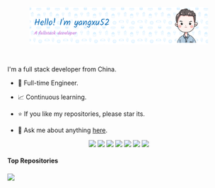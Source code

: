 <p align="center"><a href="https://blog.yangxu52.top"><img width="80%" alt="Hello, I'm yangxu52. I do open source!" src="./assets/gh-readme-header.png" /></a></p>

<br />

I'm a full stack developer from China.  

- 💼 Full-time Engineer.

- 📈 Continuous learning.

- ⭐ If you like my repositories, please star its.

- 💬 Ask me about anything [here](https://github.com/yangxu52/yangxu52/issues).
<!-- 
  技术栈标签, 小标签来自: https://shields.io/
  1. shields 链接格式: https://img.shields.io/badge/-{标签文本}-{标签背景色}?style={标签类型}&logo={标签前面 Logo}&logoColor={Logo 颜色}
  2. shields 可选 Logo 列表参考: https://github.com/simple-icons/simple-icons/blob/develop/slugs.md
-->
<div align="center">
  <img src="https://img.shields.io/badge/-Rust-e74c00?style=flat&logo=Rust&logoColor=white">
  <img src="https://img.shields.io/badge/-JavaScript-f7df1e?style=flat&logo=javascript&logoColor=white">
  <img src="https://img.shields.io/badge/-TypeScript-3178c6?style=flat&logo=typescript&logoColor=white">
  <img src="https://img.shields.io/badge/-Node.js-34740A?style=flat&logo=Node.js&logoColor=white">
    <img src="https://img.shields.io/badge/-Vue-42b883?style=flat&logo=Vue.js&logoColor=white">
  <img src="https://img.shields.io/badge/-Vite-bd34fe?style=flat&logo=Vite&logoColor=white">
  <img src="https://img.shields.io/badge/-Nuxt.js-00dc82?style=flat&logo=Nuxt.js&logoColor=white">

</div>

#### Top Repositories

<a href="https://github.com/yangxu52/rs-crypto">
  <img align="center" src="https://github-readme-stats.vercel.app/api/pin/?username=yangxu52&repo=rs-crypto&theme=buefy" />
</a>
